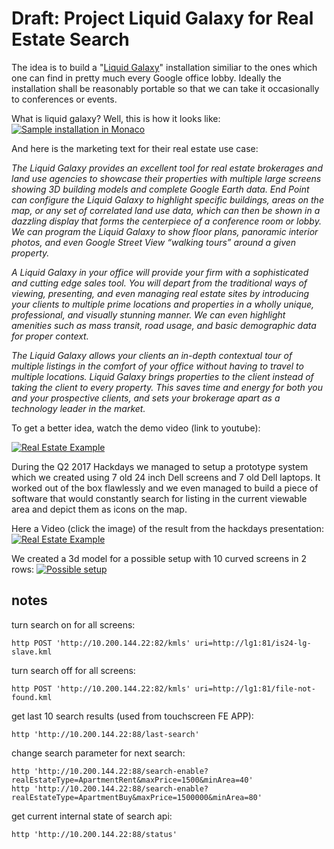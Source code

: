 # Draft: Project Liquid Galaxy for Real Estate Search

The idea is to build a "[Liquid Galaxy](https://liquidgalaxy.endpoint.com/)" installation similiar to the ones which one can find in pretty much every Google office lobby.
Ideally the installation shall be reasonably portable so that we can take it occasionally to conferences or events.

What is liquid galaxy? Well, this is how it looks like:
[![Sample installation in Monaco](https://invidis.de/wp-content/uploads/2013/02/2013-02-Google-Liquid-Galaxy-Monaco.jpg)](https://invidis.de/2013/02/google-liquid-galaxy-digital-signage-bringt-google-earth-zum-leben/)


And here is the marketing text for their real estate use case:

_The Liquid Galaxy provides an excellent tool for real estate brokerages and land use agencies to showcase their properties with multiple large screens showing 3D building models and complete Google Earth data. End Point can configure the Liquid Galaxy to highlight specific buildings, areas on the map, or any set of correlated land use data, which can then be shown in a dazzling display that forms the centerpiece of a conference room or lobby. We can program the Liquid Galaxy to show floor plans, panoramic interior photos, and even Google Street View “walking tours” around a given property._

_A Liquid Galaxy in your office will provide your firm with a sophisticated and cutting edge sales tool. You will depart from the traditional ways of viewing, presenting, and even managing real estate sites by introducing your clients to multiple prime locations and properties in a wholly unique, professional, and visually stunning manner. We can even highlight amenities such as mass transit, road usage, and basic demographic data for proper context._

_The Liquid Galaxy allows your clients an in-depth contextual tour of multiple listings in the comfort of your office without having to travel to multiple locations. Liquid Galaxy brings properties to the client instead of taking the client to every property. This saves time and energy for both you and your prospective clients, and sets your brokerage apart as a technology leader in the market._


To get a better idea, watch the demo video (link to youtube):

[![Real Estate Example](http://img.youtube.com/vi/kZ0bq-dA-rg/0.jpg)](http://www.youtube.com/watch?v=kZ0bq-dA-rg)

During the Q2 2017 Hackdays we managed to setup a prototype system which we created using 7 old 24 inch Dell screens and 7 old Dell laptops. 
It worked out of the box flawlessly and we even managed to build a piece of software that would constantly search for listing in the current viewable area and depict them as icons on the map.

Here a Video (click the image) of the result from the hackdays presentation:
[![Real Estate Example](https://lh3.googleusercontent.com/icwDAw5U_IiGymBvSQnqLuSR8OF5hzldGNKd_YX05axk0k-swd42gIJkfWw_HPkG5lcjHtAHYDZfP1pCHHkDC7HkCvoUrmRMnxshajpRFJ_4ueEMAfSeWEbIXXCVha4NvgRmKCu4od-sXxOPRhvjys_WPw-glKebPNcSJ4mB0BYXxRx262ciQo4x3BCDMRIanU6lEMAiw-pmxsyzYFY08MDI07jcoXQyKRzJtbcTtsQUHG9VpnmAyGzBX31Mh1CVn5NRuzyznPZ9Wdeio8zEaILubQMQgf03e-iv3JKyETZV4PROiJXDJoPqXLddyG-3Kune7eCJMgsWLH_MIqNn1UQNVE-G8y4ogRg2tXHA7clY069pnu6p1cBvAlDZKjMfpme3omz3i44zcaZlT_lUadWoksPZ-hkHvq0Z-GOg6y9QNQpTQv1nnnC0c2-RQVNQkHgyFfuBnqwVH49wfOAwQ_4yogCVPUzgEPbVeo2nuYAYvAJGvLQYNNW9ZRUtjDJ7M-3W2l7XSNGN5mEMV4esPZWeoSTRTJ647bGO6iAqsq5WkNXwgWOWKhH3FDSTF02XN1WWkZ-ZEfFKDSnD9y1QiTDkK_cNbWAC9hS-mBZsMKNFum_bpzqevlX7M5gH3WNvqFycHpM9-qNMd-iYS6-kG9sFtTIu0gsciOe1Le67Ego=w1200-h675-no)](https://goo.gl/photos/mKE6axNyeVMyByZg7)

We created a 3d model for a possible setup with 10 curved screens in 2 rows:
[![Possible setup](https://raw.githubusercontent.com/AutoScout24/is24-media-liquid-galaxy/master/lg2.jpg)](https://3dwarehouse.sketchup.com/model/affdce64-a1c3-4440-aa2c-4002d43e9d29/Liquid-Galaxy)



## notes

turn search on for all screens:
```
http POST 'http://10.200.144.22:82/kmls' uri=http://lg1:81/is24-lg-slave.kml
```

turn search off for all screens:
```
http POST 'http://10.200.144.22:82/kmls' uri=http://lg1:81/file-not-found.kml
```

get last 10 search results (used from touchscreen FE APP):
```
http 'http://10.200.144.22:88/last-search'
```

change search parameter for next search:
```
http 'http://10.200.144.22:88/search-enable?realEstateType=ApartmentRent&maxPrice=1500&minArea=40'
http 'http://10.200.144.22:88/search-enable?realEstateType=ApartmentBuy&maxPrice=1500000&minArea=80'
```

get current internal state of search api:
```
http 'http://10.200.144.22:88/status'
```





